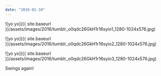 ```yaml
---
date: "2016-01-10"
---
```


![yo yo]({{ site.baseurl }}/assets/images/2016/tumblr_o0qdc26GkH1r16syio1_1280-1024x576.jpg)

![yo yo]({{ site.baseurl }}/assets/images/2016/tumblr_o0qdc26GkH1r16syio2_1280-1024x576.jpg)

![yo yo]({{ site.baseurl }}/assets/images/2016/tumblr_o0qdc26GkH1r16syio3_1280-1024x576.jpg)

Swings again!
